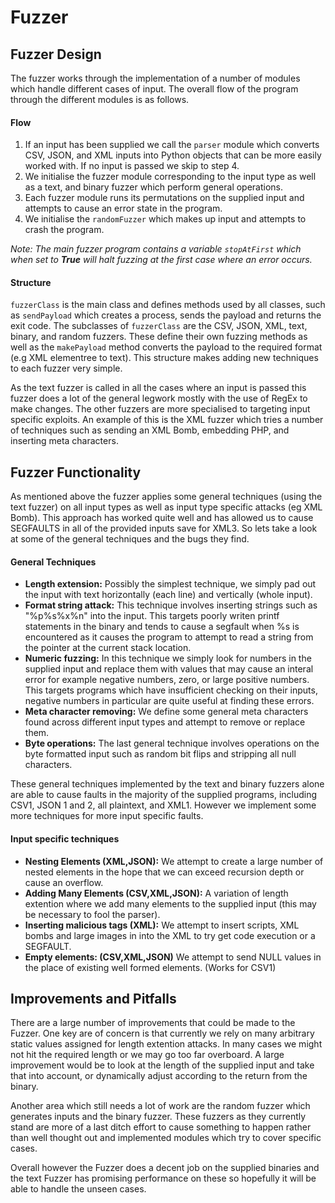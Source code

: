 Fuzzer
======

## Fuzzer Design

The fuzzer works through the implementation of a number of modules which handle different cases of input. The overall flow of the program through the different modules is as follows.

#### Flow
1. If an input has been supplied we call the `parser` module which converts CSV, JSON, and XML inputs into Python objects that can be more easily worked with. If no input is passed we skip to step 4.
2. We initialise the fuzzer module corresponding to the input type as well as a text, and binary fuzzer which perform general operations.
3. Each fuzzer module runs its permutations on the supplied input and attempts to cause an error state in the program.
4. We initialise the `randomFuzzer` which makes up input and attempts to crash the program.

*Note: The main fuzzer program contains a variable `stopAtFirst` which when set to **True** will halt fuzzing at the first case where an error occurs.*

#### Structure 
`fuzzerClass` is the main class and defines methods used by all classes, such as `sendPayload` which creates a process, sends the payload and returns the exit code. The subclasses of `fuzzerClass` are the CSV, JSON, XML, text, binary, and random fuzzers. These define their own fuzzing methods as well as the `makePayload` method converts the payload to the required format (e.g XML elementree to text). This structure makes adding new techniques to each fuzzer very simple.

As the text fuzzer is called in all the cases where an input is passed this fuzzer does a lot of the general legwork mostly with the use of RegEx to make changes. The other fuzzers are more specialised to targeting input specific exploits. An example of this is the XML fuzzer which tries a number of techniques such as sending an XML Bomb, embedding PHP, and inserting meta characters.

## Fuzzer Functionality

As mentioned above the fuzzer applies some general techniques (using the text fuzzer) on all input types as well as input type specific attacks (eg XML Bomb). This approach has worked quite well and has allowed us to cause SEGFAULTS in all of the provided inputs save for XML3. So lets take a look at some of the general techniques and the bugs they find.

#### General Techniques

- **Length extension:** Possibly the simplest technique, we simply pad out the input with text horizontally (each line) and vertically (whole input).
- **Format string attack:** This technique involves inserting strings such as "%p%s%x%n" into the input. This targets poorly writen printf statements in the binary and tends to cause a segfault when %s is encountered as  it causes the program to attempt to read a string from the pointer at the current stack location.
- **Numeric fuzzing:** In this technique we simply look for numbers in the supplied input and replace them with values that may cause an interal error for example negative numbers, zero, or large positive numbers. This targets programs which have insufficient checking on their inputs, negative numbers in particular are quite useful at finding these errors.
- **Meta character removing:** We define some general meta characters found across different input types and attempt to remove or replace them.
- **Byte operations:** The last general technique involves operations on the byte formatted input such as random bit flips and stripping all null characters.

These general techniques implemented by the text and binary fuzzers alone are able to cause faults in the majority of the supplied programs, including CSV1, JSON 1 and 2, all plaintext, and XML1. However we implement some more techniques for more input specific faults.

#### Input specific techniques

- **Nesting Elements (XML,JSON):** We attempt to create a large number of nested elements in the hope that we can exceed recursion depth or cause an overflow.
- **Adding Many Elements (CSV,XML,JSON):** A variation of length extention where we add many elements to the supplied input (this may be necessary to fool the parser).
- **Inserting malicious tags (XML):** We attempt to insert scripts, XML bombs and large images in into the XML to try get code execution or a SEGFAULT.
- **Empty elements: (CSV,XML,JSON)** We attempt to send NULL values in the place of existing well formed elements. (Works for CSV1)

## Improvements and Pitfalls

There are a large number of improvements that could be made to the Fuzzer. One key are of concern is that currently we rely on many arbitrary static values assigned for length extention attacks. In many cases we might not hit the required length or we may go too far overboard. A large improvement would be to look at the length of the supplied input and take that into account, or dynamically adjust according to the return from the binary.

Another area which still needs a lot of work are the random fuzzer which generates inputs and the binary fuzzer. These fuzzers as they currently stand are more of a last ditch effort to cause something to happen rather than well thought out and implemented modules which try to cover specific cases.

Overall however the Fuzzer does a decent job on the supplied binaries and the text Fuzzer has promising performance on these so hopefully it will be able to handle the unseen cases.